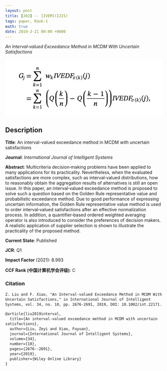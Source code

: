 ```yaml
---
layout: post
title: [J02] -- [IVEM](IJIS)
tags: paper, Rank-1
math: true
date: 2019-3-21 00:00 +0800
---
```

*An Interval‐valued Exceedance Method in MCDM With Uncertain Satisfactions*

![GA](https://github.com/Samlzy/pics/raw/Samlzy-patch-1/LiuXiao03.png)


## Description

**Title**: An interval-valued exceedance method in MCDM with uncertain satisfactions

**Journal**: *International Journal of Intelligent Systems*

**Abstract**: Multicriteria decision‐making problems have been applied to many applications for its practicality. Nevertheless, when the evaluated satisfactions are more complex, such as interval‐valued distributions, how to reasonably obtain the aggregation results of alternatives is still an open issue. In this paper, an interval‐valued exceedance method is proposed to solve such a question based on the Golden Rule representative value and probabilistic exceedance method. Due to good performance of expressing uncertain information, the Golden Rule representative value method is used to order interval‐valued satisfactions after an effective normalization process. In addition, a quantifier‐based ordered weighted averaging operator is also introduced to consider the preferences of decision makers. A realistic application of supplier selection is shown to illustrate the practicality of the proposed method.

**Current State**: Published

**JCR**: Q1

**Impact Factor** (2021): 8.993

**CCF Rank (中国计算机学会评级)**: C


### Citation

```
Z. Liu and F. Xiao, "An Interval‐valued Exceedance Method in MCDM With Uncertain Satisfactions," in International Journal of Intelligent Systems, vol. 34, no. 10, pp. 2676-2691, 2019, DOI: 10.1002/int.22171.
```

```
@article{liu2019interval,
  title={An interval-valued exceedance method in MCDM with uncertain satisfactions},
  author={Liu, Zeyi and Xiao, Fuyuan},
  journal={International Journal of Intelligent Systems},
  volume={34},
  number={10},
  pages={2676--2691},
  year={2019},
  publisher={Wiley Online Library}
}
```
